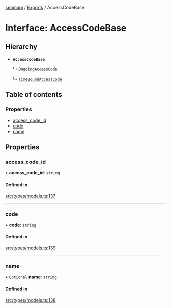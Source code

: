 [seamapi](../README.md) / [Exports](../modules.md) / AccessCodeBase

# Interface: AccessCodeBase

## Hierarchy

- **`AccessCodeBase`**

  ↳ [`OngoingAccessCode`](OngoingAccessCode.md)

  ↳ [`TimeBoundAccessCode`](TimeBoundAccessCode.md)

## Table of contents

### Properties

- [access\_code\_id](AccessCodeBase.md#access_code_id)
- [code](AccessCodeBase.md#code)
- [name](AccessCodeBase.md#name)

## Properties

### access\_code\_id

• **access\_code\_id**: `string`

#### Defined in

[src/types/models.ts:137](https://github.com/seamapi/javascript/blob/main/src/types/models.ts#L137)

___

### code

• **code**: `string`

#### Defined in

[src/types/models.ts:139](https://github.com/seamapi/javascript/blob/main/src/types/models.ts#L139)

___

### name

• `Optional` **name**: `string`

#### Defined in

[src/types/models.ts:138](https://github.com/seamapi/javascript/blob/main/src/types/models.ts#L138)
